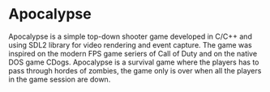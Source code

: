 # Apocalypse

Apocalypse is a simple top-down shooter game developed in C/C++ and using SDL2 library for video rendering and event capture. The game was inspired on the modern FPS game seriers of Call of Duty and on the native DOS game CDogs.
Apocalypse is a survival game where the players has to pass through hordes of zombies, the game only is over when all the players in the game session are down.